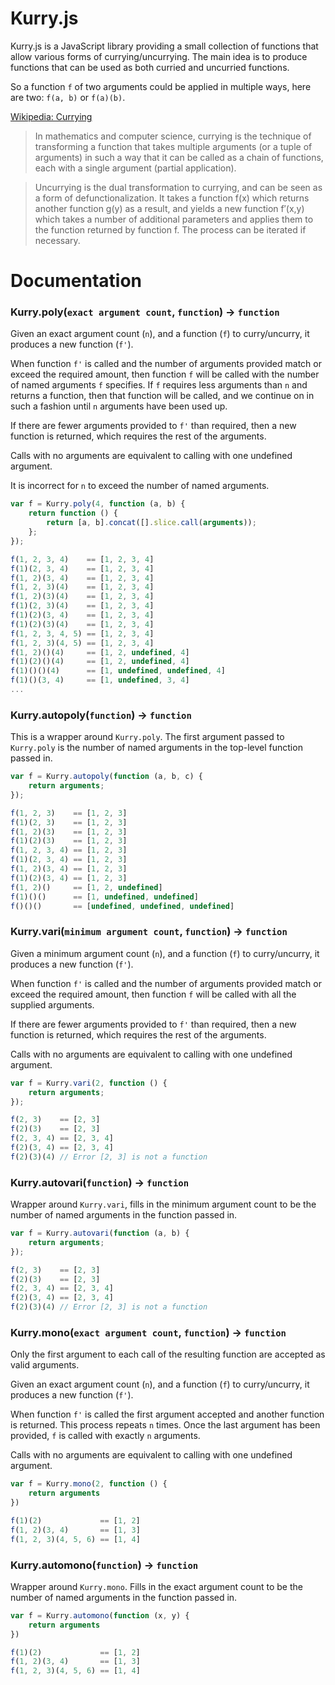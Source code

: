 # Kurry.js

Kurry.js is a JavaScript library providing a small collection of functions that allow various forms of currying/uncurrying.  The main idea is to produce functions that can be used as both curried and uncurried functions.

So a function `f` of two arguments could be applied in multiple ways, here are two: `f(a, b)` or `f(a)(b)`.

[Wikipedia: Currying](http://en.wikipedia.org/wiki/Currying)

> In mathematics and computer science, currying is the technique of transforming a function that takes multiple arguments (or a tuple of arguments) in such a way that it can be called as a chain of functions, each with a single argument (partial application).

> Uncurrying is the dual transformation to currying, and can be seen as a form of defunctionalization. It takes a function f(x) which returns another function g(y) as a result, and yields a new function f′(x,y) which takes a number of additional parameters and applies them to the function returned by function f. The process can be iterated if necessary.


# Documentation

### Kurry.poly(`exact argument count`, `function`) &rarr; `function`

Given an exact argument count (`n`), and a function (`f`) to curry/uncurry, it produces a new function (`f'`).

When function `f'` is called and the number of arguments provided match or exceed the required amount, then function `f` will be called with the number of named arguments `f` specifies.  If `f` requires less arguments than `n` and returns a function, then that function will be called, and we continue on in such a fashion until `n` arguments have been used up.

If there are fewer arguments provided to `f'` than required, then a new function is returned, which requires the rest of the arguments.

Calls with no arguments are equivalent to calling with one undefined argument.

It is incorrect for `n` to exceed the number of named arguments.

```js
var f = Kurry.poly(4, function (a, b) {
    return function () {
        return [a, b].concat([].slice.call(arguments));
    };
});

f(1, 2, 3, 4)    == [1, 2, 3, 4]
f(1)(2, 3, 4)    == [1, 2, 3, 4]
f(1, 2)(3, 4)    == [1, 2, 3, 4]
f(1, 2, 3)(4)    == [1, 2, 3, 4]
f(1, 2)(3)(4)    == [1, 2, 3, 4]
f(1)(2, 3)(4)    == [1, 2, 3, 4]
f(1)(2)(3, 4)    == [1, 2, 3, 4]
f(1)(2)(3)(4)    == [1, 2, 3, 4]
f(1, 2, 3, 4, 5) == [1, 2, 3, 4]
f(1, 2, 3)(4, 5) == [1, 2, 3, 4]
f(1, 2)()(4)     == [1, 2, undefined, 4]
f(1)(2)()(4)     == [1, 2, undefined, 4]
f(1)()()(4)      == [1, undefined, undefined, 4]
f(1)()(3, 4)     == [1, undefined, 3, 4]
...
```


### Kurry.autopoly(`function`) &rarr; `function`

This is a wrapper around `Kurry.poly`.  The first argument passed to `Kurry.poly` is the number of named arguments in the top-level function passed in.

```js
var f = Kurry.autopoly(function (a, b, c) {
    return arguments;
});

f(1, 2, 3)    == [1, 2, 3]
f(1)(2, 3)    == [1, 2, 3]
f(1, 2)(3)    == [1, 2, 3]
f(1)(2)(3)    == [1, 2, 3]
f(1, 2, 3, 4) == [1, 2, 3]
f(1)(2, 3, 4) == [1, 2, 3]
f(1, 2)(3, 4) == [1, 2, 3]
f(1)(2)(3, 4) == [1, 2, 3]
f(1, 2)()     == [1, 2, undefined]
f(1)()()      == [1, undefined, undefined]
f()()()       == [undefined, undefined, undefined]
```


### Kurry.vari(`minimum argument count`, `function`) &rarr; `function`

Given a minimum argument count (`n`), and a function (`f`) to curry/uncurry, it produces a new function (`f'`).

When function `f'` is called and the number of arguments provided match or exceed the required amount, then function `f` will be called with all the supplied arguments.

If there are fewer arguments provided to `f'` than required, then a new function is returned, which requires the rest of the arguments.

Calls with no arguments are equivalent to calling with one undefined argument.

```js
var f = Kurry.vari(2, function () {
    return arguments;
});

f(2, 3)    == [2, 3]
f(2)(3)    == [2, 3]
f(2, 3, 4) == [2, 3, 4]
f(2)(3, 4) == [2, 3, 4]
f(2)(3)(4) // Error [2, 3] is not a function
```


### Kurry.autovari(`function`) &rarr; `function`

Wrapper around `Kurry.vari`, fills in the minimum argument count to be the number of named arguments in the function passed in.

```js
var f = Kurry.autovari(function (a, b) {
    return arguments;
});

f(2, 3)    == [2, 3]
f(2)(3)    == [2, 3]
f(2, 3, 4) == [2, 3, 4]
f(2)(3, 4) == [2, 3, 4]
f(2)(3)(4) // Error [2, 3] is not a function
```


### Kurry.mono(`exact argument count`, `function`) &rarr; `function`

Only the first argument to each call of the resulting function are accepted as valid arguments.

Given an exact argument count (`n`), and a function (`f`) to curry/uncurry, it produces a new function (`f'`).

When function `f'` is called the first argument accepted and another function is returned.  This process repeats `n` times.  Once the last argument has been provided, `f` is called with exactly `n` arguments.

Calls with no arguments are equivalent to calling with one undefined argument.

```js
var f = Kurry.mono(2, function () {
    return arguments
})

f(1)(2)             == [1, 2]
f(1, 2)(3, 4)       == [1, 3]
f(1, 2, 3)(4, 5, 6) == [1, 4]
```


### Kurry.automono(`function`) &rarr; `function`

Wrapper around `Kurry.mono`.  Fills in the exact argument count to be the number of named arguments in the function passed in.

```js
var f = Kurry.automono(function (x, y) {
    return arguments
})

f(1)(2)             == [1, 2]
f(1, 2)(3, 4)       == [1, 3]
f(1, 2, 3)(4, 5, 6) == [1, 4]
```
